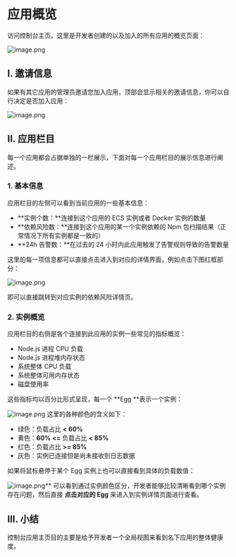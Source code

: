 # 应用概览

访问控制台主页，这里是开发者创建的以及加入的所有应用的概览页面：

![image.png](https://cdn.nlark.com/yuque/0/2020/png/155185/1591265805533-a9ebc50f-224a-49da-a3d9-63a3dd14790a.png#align=left&display=inline&height=567&margin=%5Bobject%20Object%5D&name=image.png&originHeight=1224&originWidth=3620&size=1016506&status=done&style=shadow&width=1677)


## I. 邀请信息
如果有其它应用的管理员邀请您加入应用，顶部会显示相关的邀请信息，你可以自行决定是否加入应用：

![image.png](https://cdn.nlark.com/yuque/0/2020/png/155185/1591270120339-f3fab40d-a949-4495-95c4-89edf42061e7.png#align=left&display=inline&height=171&margin=%5Bobject%20Object%5D&name=image.png&originHeight=342&originWidth=3588&size=128131&status=done&style=shadow&width=1794)


## II. 应用栏目
每一个应用都会占据单独的一栏展示，下面对每一个应用栏目的展示信息进行阐述。

### 1. 基本信息
应用栏目的左侧可以看到当前应用的一些基本信息：

- **实例个数：**连接到这个应用的 ECS 实例或者 Docker 实例的数量
- **依赖风险数：**连接到这个应用的某一个实例依赖的 Npm 包扫描结果（正常情况下所有实例都是一致的）
- **24h 告警数：**在过去的 24 小时内此应用触发了告警规则导致的告警数量


这里的每一项信息都可以直接点击进入到对应的详情界面，例如点击下图红框部分：

![image.png](https://cdn.nlark.com/yuque/0/2020/png/155185/1591266308143-1df8a7e9-4034-4aad-a597-775a94954855.png#align=left&display=inline&height=164&margin=%5Bobject%20Object%5D&name=image.png&originHeight=328&originWidth=916&size=332967&status=done&style=shadow&width=458)

即可以直接跳转到对应实例的依赖风险详情页。

### 2. 实例概览
应用栏目的右侧是各个连接到此应用的实例一些常见的指标概览：

- Node.js 进程 CPU 负载
- Node.js 进程堆内存状态
- 系统整体 CPU 负载
- 系统整体可用内存状态
- 磁盘使用率

这些指标均以百分比形式呈现，每一个 **Egg **表示一个实例：

![image.png](https://cdn.nlark.com/yuque/0/2020/png/155185/1591270193311-ab89f91f-8262-4609-a1c3-8f6c0e3655c0.png#align=left&display=inline&height=149&margin=%5Bobject%20Object%5D&name=image.png&originHeight=298&originWidth=1052&size=35859&status=done&style=shadow&width=526)
这里的各种颜色的含义如下：

- 绿色：负载占比 **< 60%**
- 黄色：**60% <=** 负载占比 **< 85%**
- 红色：负载占比 **>= 85%**
- 灰色：实例已连接但是尚未接收到日志数据

如果将鼠标悬停于某个 Egg 实例上也可以直接看到具体的负载数值：

![image.png](https://cdn.nlark.com/yuque/0/2020/png/155185/1591270295790-ad280295-7748-4be2-8449-cd99157b1471.png#align=left&display=inline&height=144&margin=%5Bobject%20Object%5D&name=image.png&originHeight=288&originWidth=550&size=37462&status=done&style=shadow&width=275)**
可以看到通过实例颜色区分，开发者能够比较清晰看到哪个实例存在问题，然后直接 **点击对应的 Egg** 来进入到实例详情页面进行查看。


## III. 小结
控制台应用主页目的主要是给予开发者一个全局视图来看到名下应用的整体健康度。
